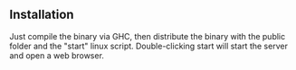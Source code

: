 
## Installation

Just compile the binary via GHC, then distribute the binary with the public folder and the "start" linux script. Double-clicking start will start the server and open a web browser.
